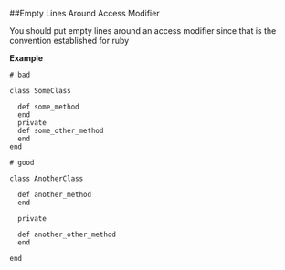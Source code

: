 ##Empty Lines Around Access Modifier

You should put empty lines around an access modifier since that is the convention established for ruby

**Example**

```
# bad

class SomeClass

  def some_method
  end
  private
  def some_other_method
  end
end

# good

class AnotherClass

  def another_method
  end

  private

  def another_other_method
  end

end
```